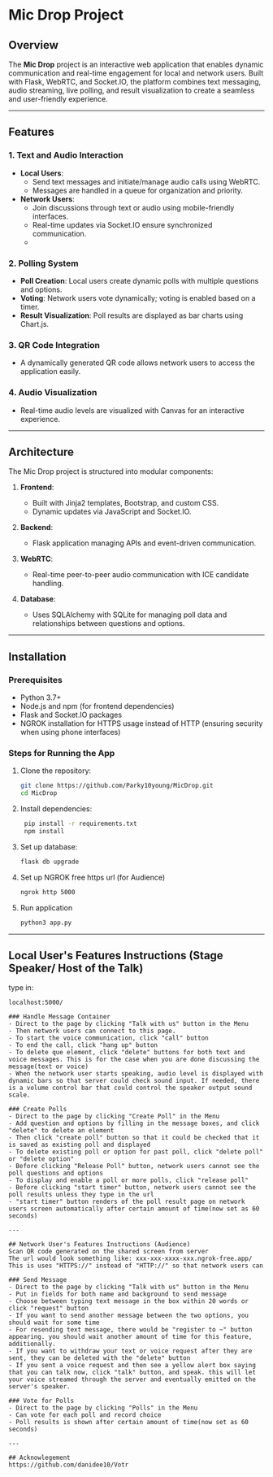 # Mic Drop Project

## Overview
The **Mic Drop** project is an interactive web application that enables dynamic communication and real-time engagement for local and network users. Built with Flask, WebRTC, and Socket.IO, the platform combines text messaging, audio streaming, live polling, and result visualization to create a seamless and user-friendly experience.

---

## Features
### 1. Text and Audio Interaction
- **Local Users**:
  - Send text messages and initiate/manage audio calls using WebRTC.
  - Messages are handled in a queue for organization and priority.
- **Network Users**:
  - Join discussions through text or audio using mobile-friendly interfaces.
  - Real-time updates via Socket.IO ensure synchronized communication.
  - 

### 2. Polling System
- **Poll Creation**: Local users create dynamic polls with multiple questions and options.
- **Voting**: Network users vote dynamically; voting is enabled based on a timer.
- **Result Visualization**: Poll results are displayed as bar charts using Chart.js.

### 3. QR Code Integration
- A dynamically generated QR code allows network users to access the application easily.

### 4. Audio Visualization
- Real-time audio levels are visualized with Canvas for an interactive experience.

---

## Architecture
The Mic Drop project is structured into modular components:
1. **Frontend**:
   - Built with Jinja2 templates, Bootstrap, and custom CSS.
   - Dynamic updates via JavaScript and Socket.IO.
2. **Backend**:
   - Flask application managing APIs and event-driven communication.
3. **WebRTC**:
   - Real-time peer-to-peer audio communication with ICE candidate handling.

4. **Database**:
   - Uses SQLAlchemy with SQLite for managing poll data and relationships between questions and options.

---

## Installation

### Prerequisites
- Python 3.7+
- Node.js and npm (for frontend dependencies)
- Flask and Socket.IO packages
- NGROK installation for HTTPS usage instead of HTTP (ensuring security when using phone interfaces)

### Steps for Running the App
1. Clone the repository:
   ```bash
   git clone https://github.com/Parky10young/MicDrop.git
   cd MicDrop

2. Install dependencies:
   ```bash
    pip install -r requirements.txt
    npm install

3. Set up database:
   ```bash
   flask db upgrade

4. Set up NGROK free https url (for Audience)
   ```cmd
   ngrok http 5000

5. Run application
   ```bash
   python3 app.py

---

## Local User's Features Instructions (Stage Speaker/ Host of the Talk)
type in:
```url
localhost:5000/

### Handle Message Container
- Direct to the page by clicking "Talk with us" button in the Menu
- Then network users can connect to this page.
- To start the voice communication, click "call" button
- To end the call, click "hang up" button
- To delete que element, click "delete" buttons for both text and voice messages. This is for the case when you are done discussing the message(text or voice)
- When the network user starts speaking, audio level is displayed with dynamic bars so that server could check sound input. If needed, there is a volume control bar that could control the speaker output sound scale.

### Create Polls
- Direct to the page by clicking "Create Poll" in the Menu
- Add question and options by filling in the message boxes, and click "delete" to delete an element
- Then click "create poll" button so that it could be checked that it is saved as existing poll and displayed
- To delete existing poll or option for past poll, click "delete poll" or "delete option"  
- Before clicking "Release Poll" button, network users cannot see the poll questions and options
- To display and enable a poll or more polls, click "release poll"
- Before clicking "start timer" button, network users cannot see the poll results unless they type in the url
- "start timer" button renders of the poll result page on network users screen automatically after certain amount of time(now set as 60 seconds)

---

## Network User's Features Instructions (Audience)
Scan QR code generated on the shared screen from server
The url would look something like: xxx-xxx-xxxx-xxx.ngrok-free.app/
This is uses "HTTPS://" instead of "HTTP://" so that network users can 

### Send Message
- Direct to the page by clicking "Talk with us" button in the Menu
- Put in fields for both name and background to send message
- Choose between typing text message in the box within 20 words or click "request" button
- If you want to send another message between the two options, you should wait for some time
- For resending text message, there would be "register to ~" button appearing. you should wait another amount of time for this feature, additionally.
- If you want to withdraw your text or voice request after they are sent, they can be deleted with the "delete" button
- If you sent a voice request and then see a yellow alert box saying that you can talk now, click "talk" button, and speak. this will let your voice streamed through the server and eventually emitted on the server's speaker.

### Vote for Polls
- Direct to the page by clicking "Polls" in the Menu
- Can vote for each poll and record choice
- Poll results is shown after certain amount of time(now set as 60 seconds)

---

## Acknowlegement
https://github.com/danidee10/Votr


